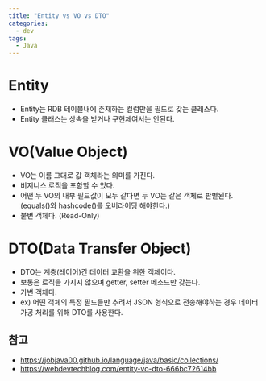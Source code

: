 ```yaml
---
title: "Entity vs VO vs DTO"
categories:
  - dev
tags:
  - Java
---
```


# Entity
- Entity는 RDB 테이블내에 존재하는 컬럼만을 필드로 갖는 클래스다.
- Entity 클래스는 상속을 받거나 구현체여서는 안된다.

# VO(Value Object)
- VO는 이름 그대로 값 객체라는 의미를 가진다.
- 비지니스 로직을 포함할 수 있다.
- 어떤 두 VO의 내부 필드값이 모두 같다면 두 VO는 같은 객체로 판별된다. (equals()와 hashcode()를 오버라이딩 해야한다.)
- 불변 객체다. (Read-Only)

# DTO(Data Transfer Object)
- DTO는 계층(레이어)간 데이터 교환을 위한 객체이다.
- 보통은 로직을 가지지 않으며 getter, setter 메소드만 갖는다. 
- 가변 객체다.
- ex) 어떤 객체의 특정 필드들만 추려서 JSON 형식으로 전송해야하는 경우 데이터 가공 처리를 위해 DTO를 사용한다.

## 참고
- https://jobjava00.github.io/language/java/basic/collections/
- https://webdevtechblog.com/entity-vo-dto-666bc72614bb